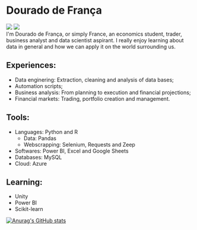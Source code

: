 # Dourado de França
<div>
	<a href="mailto:francadourado@gmail.com"><img src="https://img.shields.io/badge/Gmail-D14836?style=for-the-badge&logo=gmail&logoColor=white" target="_blank"></a> 
<a href="https://www.linkedin.com/in/jose-dourado-a8b2a1109/"><img src="https://img.shields.io/badge/LinkedIn-0077B5?style=for-the-badge&logo=linkedin&logoColor=white" target="_blank"></a>
</div>
I'm Dourado de França, or simply France, an economics student, trader, business analyst and data scientist aspirant. I really enjoy learning about data in general and how we can apply it on the world surrounding us.

## Experiences:

- Data enginering: Extraction, cleaning and analysis of data bases;
- Automation scripts;
- Business analysis: From planning to execution and financial projections;
- Financial markets: Trading, portfolio creation and management.

## Tools:
- Languages: Python and R
  - Data: Pandas
  - Webscrapping: Selenium, Requests and Zeep
- Softwares: Power BI, Excel and Google Sheets
- Databases: MySQL
- Cloud: Azure

## Learning:
- Unity
- Power BI
- Scikit-learn


[![Anurag's GitHub stats](https://github-readme-stats.vercel.app/api?username=jddfrance&theme=radical)](https://github.com/anuraghazra/github-readme-stats)
